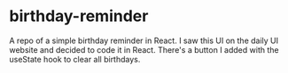 # birthday-reminder
A repo of a simple birthday reminder in React.
I saw this UI on the daily UI website and decided to code it in React.
There's a button I added with the useState hook to clear all birthdays.
